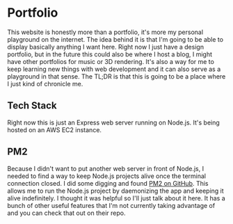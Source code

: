 # Portfolio
This website is honestly more than a portfolio, it's more my personal playground on the internet. The idea behind it is that I'm going to be able to display basically anything I want here. Right now I just have a design portfolio, but in the future this could also be where I host a blog, I might have other portfolios for music or 3D rendering. It's also a way for me to keep learning new things with web development and it can also serve as a playground in that sense. The TL;DR is that this is going to be a place where I just kind of chronicle me.  

## Tech Stack
Right now this is just an Express web server running on Node.js. It's being hosted on an AWS EC2 instance.

## PM2
Because I didn't want to put another web server in front of Node.js, I needed to find a way to keep Node.js projects alive once the terminal connection closed. I did some digging and found [PM2 on GitHub](https://github.com/Unitech/pm2). This allows me to run the Node.js project by daemonizing the app and keeping it alive indefinitely. I thought it was helpful so I'll just talk about it here. It has a bunch of other useful features that I'm not currently taking advantage of and you can check that out on their repo.
